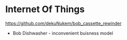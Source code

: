 # Internet Of Things

https://github.com/dekuNukem/bob_cassette_rewinder
- Bob Dishwasher - inconvenient buisness model

